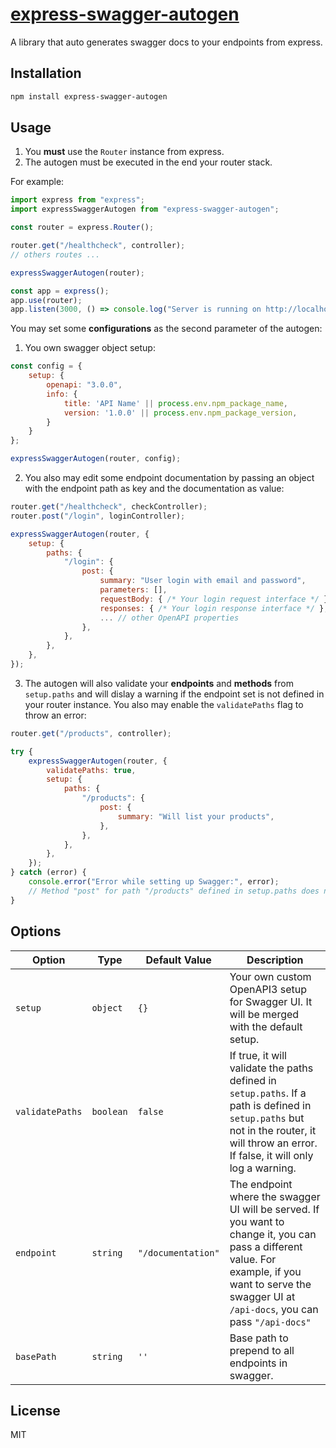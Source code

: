 # [express-swagger-autogen](https://npmjs.org/express-swagger-autogen)

A library that auto generates swagger docs to your endpoints from express.

## Installation

```bash
npm install express-swagger-autogen
```

## Usage

1. You **must** use the `Router` instance from express.
2. The autogen must be executed in the end your router stack.

For example:
```js
import express from "express";
import expressSwaggerAutogen from "express-swagger-autogen";

const router = express.Router();

router.get("/healthcheck", controller);
// others routes ...

expressSwaggerAutogen(router);

const app = express();
app.use(router);
app.listen(3000, () => console.log("Server is running on http://localhost:3000"));
```

You may set some **configurations** as the second parameter of the autogen:

1.  You own swagger object setup:

```js
const config = {
    setup: {
        openapi: "3.0.0",
        info: {
            title: 'API Name' || process.env.npm_package_name,
            version: '1.0.0' || process.env.npm_package_version,
        }
    }
};

expressSwaggerAutogen(router, config);
```

2. You also may edit some endpoint documentation by passing an object with the endpoint path as key and the documentation as value:

```js
router.get("/healthcheck", checkController);
router.post("/login", loginController);

expressSwaggerAutogen(router, {
    setup: {
        paths: {
            "/login": {
                post: {
                    summary: "User login with email and password",
                    parameters: [],
                    requestBody: { /* Your login request interface */ },
                    responses: { /* Your login response interface */ },
                    ... // other OpenAPI properties
                },
            },
        },
    },
});

```

3. The autogen will also validate your **endpoints** and **methods** from `setup.paths` and will dislay a warning if the endpoint set is not defined in your router instance. You also may enable the `validatePaths` flag to throw an error:

```js
router.get("/products", controller);

try {
    expressSwaggerAutogen(router, {
        validatePaths: true,
        setup: {
            paths: {
                "/products": {
                    post: {
                        summary: "Will list your products",
                    },
                },
            },
        },
    });
} catch (error) {
    console.error("Error while setting up Swagger:", error);
    // Method "post" for path "/products" defined in setup.paths does not exist in the router endpoints. 
}

```


## Options
| Option          | Type     | Default Value | Description                                                                 |
|-----------------|----------|---------------|-----------------------------------------------------------------------------|
| `setup`         | `object` | `{}`          | Your own custom OpenAPI3 setup for Swagger UI. It will be merged with the default setup. |
| `validatePaths` | `boolean` | `false`       | If true, it will validate the paths defined in `setup.paths`. If a path is defined in `setup.paths` but not in the router, it will throw an error. If false, it will only log a warning. |
| `endpoint`      | `string` | `"/documentation"`  | The endpoint where the swagger UI will be served. If you want to change it, you can pass a different value. For example, if you want to serve the swagger UI at `/api-docs`, you can pass `"/api-docs"`  |
| `basePath`     | `string` | `''`    | Base path to prepend to all endpoints in swagger. |


## License

MIT
